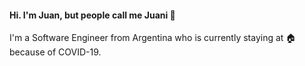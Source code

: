 #### Hi. I'm Juan, but people call me Juani 👋
I'm a Software Engineer from Argentina who is currently staying at 🏠 because of COVID-19.
